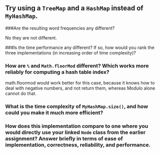## Try using a `TreeMap` and a `HashMap` instead of `MyHashMap`. 
###Are the resulting word frequencies any different? 

No they are not different.

###Is the time performance any different? If so, how would you rank the three implementations (in increasing order of time complexity)?



### How are `%` and `Math.floorMod` different? Which works more reliably for computing a hash table index?

math.floormod would work better for this case, because it knows how to deal with negative numbers, and not return them, whereas Modulo alone cannot do that.

### What is the time complexity of `MyHashMap.size()`, and how could you make it much more efficient?



### How does this implementation compare to one where you would directly use your linked `Node` class from the earlier assignment? Answer briefly in terms of ease of implementation, correctness, reliability, and performance.

